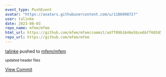 ```yaml
---
event_type: PushEvent
avatar: "https://avatars.githubusercontent.com/u/110699872?"
user: talinke
date: 2023-08-03
repo_name: mfem/mfem
html_url: https://github.com/mfem/mfem/commit/adff09b1646e5bce6bff603d5571903bf29144e1
repo_url: https://github.com/mfem/mfem
---
```


<a href='https://github.com/talinke' target='_blank'>talinke</a> pushed to <a href='https://github.com/mfem/mfem' target='_blank'>mfem/mfem</a>

<small>updated header files</small>

<a href='https://github.com/mfem/mfem/commit/adff09b1646e5bce6bff603d5571903bf29144e1' target='_blank'>View Commit</a>